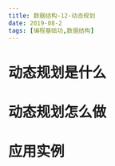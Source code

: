 ```yaml
---
title: 数据结构-12-动态规划
date: 2019-08-2
tags: [编程基础功,数据结构]
---
```




# 动态规划是什么





# 动态规划怎么做



# 应用实例